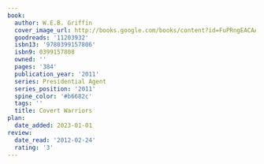 ```yaml
---
book:
  author: W.E.B. Griffin
  cover_image_url: http://books.google.com/books/content?id=FuPRngEACAAJ&printsec=frontcover&img=1&zoom=1&source=gbs_api
  goodreads: '11203932'
  isbn13: '9780399157806'
  isbn9: 0399157808
  owned: ''
  pages: '384'
  publication_year: '2011'
  series: Presidential Agent
  series_position: '2011'
  spine_color: '#b6682c'
  tags: ''
  title: Covert Warriors
plan:
  date_added: 2023-01-01
review:
  date_read: '2012-02-24'
  rating: '3'
---
```

